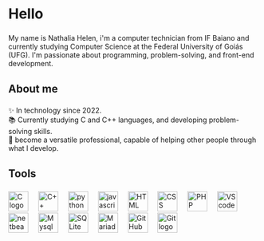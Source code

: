 <h1 align="left">Hello </h1>

###

<p align="left">My name is Nathalia Helen, i'm a computer technician from IF Baiano and currently studying Computer Science at the Federal University of Goiás (UFG). I'm passionate about programming, problem-solving, and front-end development.</p>

###

<h2 align="left">About me</h2>

###

<p align="left">✨ In technology since 2022.<br>📚 Currently studying C and C++ languages, and developing problem-solving skills.<br>🎯 become a versatile professional, capable of helping other people through what I develop.</p>

###

<h2 align="left">Tools</h2>

###

<div align="left">
  <img src="https://img.shields.io/badge/C-00599C?style=for-the-badge&logo=c&logoColor=white" height="40" alt="C logo"  />
  <img width="12" />
  <img src="https://img.shields.io/badge/C%2B%2B-00599C?style=for-the-badge&logo=c%2B%2B&logoColor=white" height="40" alt="C++ logo"  />
  <img width="12" />
  <img src="https://img.shields.io/badge/Python-14354C?style=for-the-badge&logo=python&logoColor=white" height="40" alt="python logo"  />
  <img width="12" />
    <img src="https://img.shields.io/badge/JavaScript-323330?style=for-the-badge&logo=javascript&logoColor=F7DF1E" height="40" alt="javascript logo"  />
  <img width="12" />
  <img src="https://img.shields.io/badge/HTML-239120?style=for-the-badge&logo=html5&logoColor=white" height="40" alt="HTML logo"  />
  <img width="12" />
  <img src="https://img.shields.io/badge/CSS-239120?&style=for-the-badge&logo=css3&logoColor=white" height="40" alt="CSS logo"  />
  <img width="12" />
  <img src="https://img.shields.io/badge/PHP-777BB4?style=for-the-badge&logo=php&logoColor=white" height="40" alt="PHP logo"  />
  <img width="12" />
  <img src="https://img.shields.io/badge/Visual_Studio_Code-0078D4?style=for-the-badge&logo=visual%20studio%20code&logoColor=white" height="40" alt="VScode logo"  />
  <img width="12" />
  <img src="https://img.shields.io/badge/apache%20netbeans-1B6AC6?style=for-the-badge&logo=apache%20netbeans%20IDE&logoColor=white" height="40" alt="netbeans logo"  />
  <img width="12" />
  <img src="https://img.shields.io/badge/MySQL-005C84?style=for-the-badge&logo=mysql&logoColor=white" height="40" alt="Mysql logo"  />
  <img width="12" />
  <img src="https://img.shields.io/badge/SQLite-07405E?style=for-the-badge&logo=sqlite&logoColor=white" height="40" alt="SQLite logo"  />
  <img width="12" />
  <img src="https://img.shields.io/badge/MariaDB-003545?style=for-the-badge&logo=mariadb&logoColor=white" height="40" alt="Mariadb logo"  />
  <img width="12" />
  <img src="https://img.shields.io/badge/GitHub-100000?style=for-the-badge&logo=github&logoColor=white" height="40" alt="GitHub logo"  />
  <img width="12" />
    <img src="https://img.shields.io/badge/GIT-E44C30?style=for-the-badge&logo=git&logoColor=white" height="40" alt="Git logo"  />
  <img width="12" />
</div>

###


<!--
**NathaliaLeiite/NathaliaLeiite** is a ✨ _special_ ✨ repository because its `README.md` (this file) appears on your GitHub profile.

Here are some ideas to get you started:

- 🔭 I’m currently working on ...
- 🌱 I’m currently learning ...
- 👯 I’m looking to collaborate on ...
- 🤔 I’m looking for help with ...
- 💬 Ask me about ...
- 📫 How to reach me: ...
- 😄 Pronouns: ...
- ⚡ Fun fact: ...
-->
